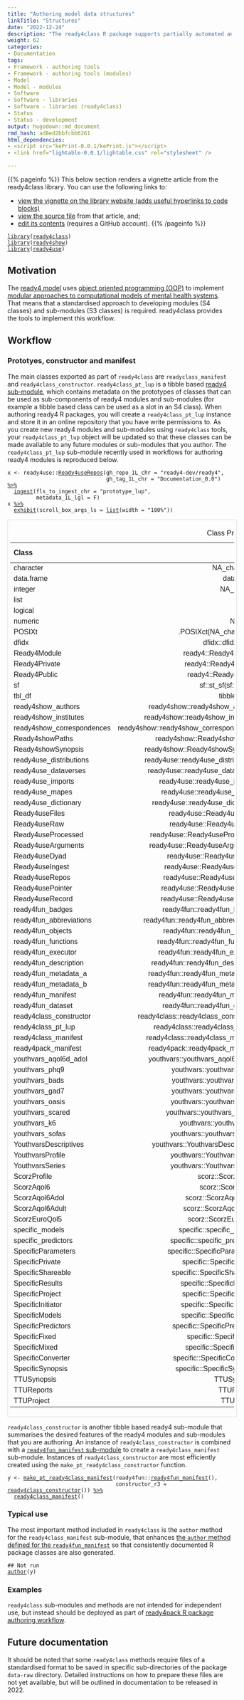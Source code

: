 ```yaml
---
title: "Authoring model data structures"
linkTitle: "Structures"
date: "2022-12-24"
description: "The ready4class R package supports partially automated and standardised workflows for defining the data structures to be used in computational models."
weight: 62
categories: 
- Documentation
tags: 
- Framework - authoring tools
- Framework - authoring tools (modules)
- Model
- Model - modules
- Software
- Software - libraries
- Software - libraries (ready4class)
- Status
- Status - development
output: hugodown::md_document
rmd_hash: ad8ed2bbfcbb6261
html_dependencies:
- <script src="kePrint-0.0.1/kePrint.js"></script>
- <link href="lightable-0.0.1/lightable.css" rel="stylesheet" />

---
```


{{% pageinfo %}} This below section renders a vignette article from the ready4class library. You can use the following links to:

-   [view the vignette on the library website (adds useful hyperlinks to code blocks)](https://ready4-dev.github.io/ready4class/articles/V_01.html)
-   [view the source file](https://github.com/ready4-dev/ready4class/blob/master/vignettes/V_01.Rmd) from that article, and;
-   [edit its contents](https://github.com/ready4-dev/ready4class/edit/master/vignettes/V_01.Rmd) (requires a GitHub account). {{% /pageinfo %}}

<div class="highlight">

</div>

<div class="highlight">

</div>

<div class="highlight">

<pre class='chroma'><code class='language-r' data-lang='r'><span><span class='kr'><a href='https://rdrr.io/r/base/library.html'>library</a></span><span class='o'>(</span><span class='nv'><a href='https://ready4-dev.github.io/ready4class/'>ready4class</a></span><span class='o'>)</span></span>
<span><span class='kr'><a href='https://rdrr.io/r/base/library.html'>library</a></span><span class='o'>(</span><span class='nv'><a href='https://ready4-dev.github.io/ready4show/'>ready4show</a></span><span class='o'>)</span></span>
<span><span class='kr'><a href='https://rdrr.io/r/base/library.html'>library</a></span><span class='o'>(</span><span class='nv'><a href='https://ready4-dev.github.io/ready4use/'>ready4use</a></span><span class='o'>)</span></span></code></pre>

</div>

## Motivation

The [ready4 model](https://www.ready4-dev.com/) uses [object oriented programming (OOP)](https://ready4-dev.github.io/ready4/articles/V_03.html) to implement [modular approaches to computational models of mental health systems](https://ready4-dev.github.io/ready4/articles/V_01.html). That means that a standardised approach to developing modules (S4 classes) and sub-modules (S3 classes) is required. ready4class provides the tools to implement this workflow.

## Workflow

### Prototyes, constructor and manifest

The main classes exported as part of `ready4class` are `readyclass_manifest` and `ready4class_constructor`. `ready4class_pt_lup` is a tibble based [ready4 sub-module](https://ready4-dev.github.io/ready4/articles/V_01.html), which contains metadata on the prototypes of classes that can be used as sub-components of ready4 modules and sub-modules (for example a tibble based class can be used as a slot in an S4 class). When authoring ready4 R packages, you will create a `ready4class_pt_lup` instance and store it in an online repository that you have write permissions to. As you create new ready4 modules and sub-modules using `ready4class` tools, your `ready4class_pt_lup` object will be updated so that these classes can be made available to any future modules or sub-modules that you author. The `ready4class_pt_lup` sub-module recently used in workflows for authoring ready4 modules is reproduced below.

<div class="highlight">

<pre class='chroma'><code class='language-r' data-lang='r'><span><span class='nv'>x</span> <span class='o'>&lt;-</span> <span class='nf'>ready4use</span><span class='nf'>::</span><span class='nf'><a href='https://ready4-dev.github.io/ready4use/reference/Ready4useRepos-class.html'>Ready4useRepos</a></span><span class='o'>(</span>gh_repo_1L_chr <span class='o'>=</span> <span class='s'>"ready4-dev/ready4"</span>,</span>
<span>                               gh_tag_1L_chr <span class='o'>=</span> <span class='s'>"Documentation_0.0"</span><span class='o'>)</span> <span class='o'><a href='https://magrittr.tidyverse.org/reference/pipe.html'>%&gt;%</a></span></span>
<span>  <span class='nf'><a href='https://ready4-dev.github.io/ready4/reference/ingest-methods.html'>ingest</a></span><span class='o'>(</span>fls_to_ingest_chr <span class='o'>=</span> <span class='s'>"prototype_lup"</span>,</span>
<span>         metadata_1L_lgl <span class='o'>=</span> <span class='kc'>F</span><span class='o'>)</span> </span>
<span><span class='nv'>x</span> <span class='o'><a href='https://magrittr.tidyverse.org/reference/pipe.html'>%&gt;%</a></span></span>
<span>  <span class='nf'><a href='https://ready4-dev.github.io/ready4/reference/exhibit-methods.html'>exhibit</a></span><span class='o'>(</span>scroll_box_args_ls <span class='o'>=</span> <span class='nf'><a href='https://rdrr.io/r/base/list.html'>list</a></span><span class='o'>(</span>width <span class='o'>=</span> <span class='s'>"100%"</span><span class='o'>)</span><span class='o'>)</span></span>
</code></pre>

<div style="border: 1px solid #ddd; padding: 5px; overflow-x: scroll; width:100%; ">

<table class=" lightable-paper lightable-hover lightable-paper" style="font-family: &quot;Arial Narrow&quot;, arial, helvetica, sans-serif; width: auto !important; margin-left: auto; margin-right: auto;border-bottom: 0; font-family: &quot;Arial Narrow&quot;, arial, helvetica, sans-serif; margin-left: auto; margin-right: auto;">
<caption>
Class Prototypes Lookup Table
</caption>
<thead>
<tr>
<th style="text-align:left;">
Class
</th>
<th style="text-align:right;">
Value
</th>
<th style="text-align:right;">
Namespace
</th>
<th style="text-align:right;">
Function
</th>
<th style="text-align:right;">
Default
</th>
<th style="text-align:right;">
Is Old Class
</th>
</tr>
</thead>
<tbody>
<tr>
<td style="text-align:left;">
character
</td>
<td style="text-align:right;">
NA_character\_
</td>
<td style="text-align:right;">
base
</td>
<td style="text-align:right;">
</td>
<td style="text-align:right;">
NA_character\_
</td>
<td style="text-align:right;">
FALSE
</td>
</tr>
<tr>
<td style="text-align:left;">
data.frame
</td>
<td style="text-align:right;">
data.frame()
</td>
<td style="text-align:right;">
base
</td>
<td style="text-align:right;">
</td>
<td style="text-align:right;">
data.frame()
</td>
<td style="text-align:right;">
FALSE
</td>
</tr>
<tr>
<td style="text-align:left;">
integer
</td>
<td style="text-align:right;">
NA_integer\_
</td>
<td style="text-align:right;">
base
</td>
<td style="text-align:right;">
</td>
<td style="text-align:right;">
NA_integer\_
</td>
<td style="text-align:right;">
FALSE
</td>
</tr>
<tr>
<td style="text-align:left;">
list
</td>
<td style="text-align:right;">
list(list())
</td>
<td style="text-align:right;">
base
</td>
<td style="text-align:right;">
list
</td>
<td style="text-align:right;">
list()
</td>
<td style="text-align:right;">
FALSE
</td>
</tr>
<tr>
<td style="text-align:left;">
logical
</td>
<td style="text-align:right;">
NA
</td>
<td style="text-align:right;">
base
</td>
<td style="text-align:right;">
</td>
<td style="text-align:right;">
NA
</td>
<td style="text-align:right;">
FALSE
</td>
</tr>
<tr>
<td style="text-align:left;">
numeric
</td>
<td style="text-align:right;">
NA_real\_
</td>
<td style="text-align:right;">
base
</td>
<td style="text-align:right;">
</td>
<td style="text-align:right;">
NA_real\_
</td>
<td style="text-align:right;">
FALSE
</td>
</tr>
<tr>
<td style="text-align:left;">
POSIXt
</td>
<td style="text-align:right;">
.POSIXct(NA_character\_)
</td>
<td style="text-align:right;">
base
</td>
<td style="text-align:right;">
.POSIXct
</td>
<td style="text-align:right;">
NA_character\_
</td>
<td style="text-align:right;">
FALSE
</td>
</tr>
<tr>
<td style="text-align:left;">
dfidx
</td>
<td style="text-align:right;">
dfidx::dfidx(dfidx())
</td>
<td style="text-align:right;">
dfidx
</td>
<td style="text-align:right;">
dfidx
</td>
<td style="text-align:right;">
dfidx()
</td>
<td style="text-align:right;">
FALSE
</td>
</tr>
<tr>
<td style="text-align:left;">
Ready4Module
</td>
<td style="text-align:right;">
ready4::Ready4Module()
</td>
<td style="text-align:right;">
ready4
</td>
<td style="text-align:right;">
Ready4Module
</td>
<td style="text-align:right;">
</td>
<td style="text-align:right;">
FALSE
</td>
</tr>
<tr>
<td style="text-align:left;">
Ready4Private
</td>
<td style="text-align:right;">
ready4::Ready4Private()
</td>
<td style="text-align:right;">
ready4
</td>
<td style="text-align:right;">
Ready4Private
</td>
<td style="text-align:right;">
</td>
<td style="text-align:right;">
FALSE
</td>
</tr>
<tr>
<td style="text-align:left;">
Ready4Public
</td>
<td style="text-align:right;">
ready4::Ready4Public()
</td>
<td style="text-align:right;">
ready4
</td>
<td style="text-align:right;">
Ready4Public
</td>
<td style="text-align:right;">
</td>
<td style="text-align:right;">
FALSE
</td>
</tr>
<tr>
<td style="text-align:left;">
sf
</td>
<td style="text-align:right;">
sf::st_sf(sf::st_sfc())
</td>
<td style="text-align:right;">
sf
</td>
<td style="text-align:right;">
st_sf
</td>
<td style="text-align:right;">
sf::st_sfc()
</td>
<td style="text-align:right;">
FALSE
</td>
</tr>
<tr>
<td style="text-align:left;">
tbl_df
</td>
<td style="text-align:right;">
tibble::tibble()
</td>
<td style="text-align:right;">
tibble
</td>
<td style="text-align:right;">
tibble
</td>
<td style="text-align:right;">
</td>
<td style="text-align:right;">
FALSE
</td>
</tr>
<tr>
<td style="text-align:left;">
ready4show_authors
</td>
<td style="text-align:right;">
ready4show::ready4show_authors()
</td>
<td style="text-align:right;">
ready4show
</td>
<td style="text-align:right;">
ready4show_authors
</td>
<td style="text-align:right;">
</td>
<td style="text-align:right;">
TRUE
</td>
</tr>
<tr>
<td style="text-align:left;">
ready4show_institutes
</td>
<td style="text-align:right;">
ready4show::ready4show_institutes()
</td>
<td style="text-align:right;">
ready4show
</td>
<td style="text-align:right;">
ready4show_institutes
</td>
<td style="text-align:right;">
</td>
<td style="text-align:right;">
TRUE
</td>
</tr>
<tr>
<td style="text-align:left;">
ready4show_correspondences
</td>
<td style="text-align:right;">
ready4show::ready4show_correspondences()
</td>
<td style="text-align:right;">
ready4show
</td>
<td style="text-align:right;">
ready4show_correspondences
</td>
<td style="text-align:right;">
</td>
<td style="text-align:right;">
TRUE
</td>
</tr>
<tr>
<td style="text-align:left;">
Ready4showPaths
</td>
<td style="text-align:right;">
ready4show::Ready4showPaths()
</td>
<td style="text-align:right;">
ready4show
</td>
<td style="text-align:right;">
Ready4showPaths
</td>
<td style="text-align:right;">
</td>
<td style="text-align:right;">
FALSE
</td>
</tr>
<tr>
<td style="text-align:left;">
Ready4showSynopsis
</td>
<td style="text-align:right;">
ready4show::Ready4showSynopsis()
</td>
<td style="text-align:right;">
ready4show
</td>
<td style="text-align:right;">
Ready4showSynopsis
</td>
<td style="text-align:right;">
</td>
<td style="text-align:right;">
FALSE
</td>
</tr>
<tr>
<td style="text-align:left;">
ready4use_distributions
</td>
<td style="text-align:right;">
ready4use::ready4use_distributions()
</td>
<td style="text-align:right;">
ready4use
</td>
<td style="text-align:right;">
ready4use_distributions
</td>
<td style="text-align:right;">
</td>
<td style="text-align:right;">
TRUE
</td>
</tr>
<tr>
<td style="text-align:left;">
ready4use_dataverses
</td>
<td style="text-align:right;">
ready4use::ready4use_dataverses()
</td>
<td style="text-align:right;">
ready4use
</td>
<td style="text-align:right;">
ready4use_dataverses
</td>
<td style="text-align:right;">
</td>
<td style="text-align:right;">
TRUE
</td>
</tr>
<tr>
<td style="text-align:left;">
ready4use_imports
</td>
<td style="text-align:right;">
ready4use::ready4use_imports()
</td>
<td style="text-align:right;">
ready4use
</td>
<td style="text-align:right;">
ready4use_imports
</td>
<td style="text-align:right;">
</td>
<td style="text-align:right;">
TRUE
</td>
</tr>
<tr>
<td style="text-align:left;">
ready4use_mapes
</td>
<td style="text-align:right;">
ready4use::ready4use_mapes()
</td>
<td style="text-align:right;">
ready4use
</td>
<td style="text-align:right;">
ready4use_mapes
</td>
<td style="text-align:right;">
</td>
<td style="text-align:right;">
TRUE
</td>
</tr>
<tr>
<td style="text-align:left;">
ready4use_dictionary
</td>
<td style="text-align:right;">
ready4use::ready4use_dictionary()
</td>
<td style="text-align:right;">
ready4use
</td>
<td style="text-align:right;">
ready4use_dictionary
</td>
<td style="text-align:right;">
</td>
<td style="text-align:right;">
TRUE
</td>
</tr>
<tr>
<td style="text-align:left;">
Ready4useFiles
</td>
<td style="text-align:right;">
ready4use::Ready4useFiles()
</td>
<td style="text-align:right;">
ready4use
</td>
<td style="text-align:right;">
Ready4useFiles
</td>
<td style="text-align:right;">
</td>
<td style="text-align:right;">
FALSE
</td>
</tr>
<tr>
<td style="text-align:left;">
Ready4useRaw
</td>
<td style="text-align:right;">
ready4use::Ready4useRaw()
</td>
<td style="text-align:right;">
ready4use
</td>
<td style="text-align:right;">
Ready4useRaw
</td>
<td style="text-align:right;">
</td>
<td style="text-align:right;">
FALSE
</td>
</tr>
<tr>
<td style="text-align:left;">
Ready4useProcessed
</td>
<td style="text-align:right;">
ready4use::Ready4useProcessed()
</td>
<td style="text-align:right;">
ready4use
</td>
<td style="text-align:right;">
Ready4useProcessed
</td>
<td style="text-align:right;">
</td>
<td style="text-align:right;">
FALSE
</td>
</tr>
<tr>
<td style="text-align:left;">
Ready4useArguments
</td>
<td style="text-align:right;">
ready4use::Ready4useArguments()
</td>
<td style="text-align:right;">
ready4use
</td>
<td style="text-align:right;">
Ready4useArguments
</td>
<td style="text-align:right;">
</td>
<td style="text-align:right;">
FALSE
</td>
</tr>
<tr>
<td style="text-align:left;">
Ready4useDyad
</td>
<td style="text-align:right;">
ready4use::Ready4useDyad()
</td>
<td style="text-align:right;">
ready4use
</td>
<td style="text-align:right;">
Ready4useDyad
</td>
<td style="text-align:right;">
</td>
<td style="text-align:right;">
FALSE
</td>
</tr>
<tr>
<td style="text-align:left;">
Ready4useIngest
</td>
<td style="text-align:right;">
ready4use::Ready4useIngest()
</td>
<td style="text-align:right;">
ready4use
</td>
<td style="text-align:right;">
Ready4useIngest
</td>
<td style="text-align:right;">
</td>
<td style="text-align:right;">
FALSE
</td>
</tr>
<tr>
<td style="text-align:left;">
Ready4useRepos
</td>
<td style="text-align:right;">
ready4use::Ready4useRepos()
</td>
<td style="text-align:right;">
ready4use
</td>
<td style="text-align:right;">
Ready4useRepos
</td>
<td style="text-align:right;">
</td>
<td style="text-align:right;">
FALSE
</td>
</tr>
<tr>
<td style="text-align:left;">
Ready4usePointer
</td>
<td style="text-align:right;">
ready4use::Ready4usePointer()
</td>
<td style="text-align:right;">
ready4use
</td>
<td style="text-align:right;">
Ready4usePointer
</td>
<td style="text-align:right;">
</td>
<td style="text-align:right;">
FALSE
</td>
</tr>
<tr>
<td style="text-align:left;">
Ready4useRecord
</td>
<td style="text-align:right;">
ready4use::Ready4useRecord()
</td>
<td style="text-align:right;">
ready4use
</td>
<td style="text-align:right;">
Ready4useRecord
</td>
<td style="text-align:right;">
</td>
<td style="text-align:right;">
FALSE
</td>
</tr>
<tr>
<td style="text-align:left;">
ready4fun_badges
</td>
<td style="text-align:right;">
ready4fun::ready4fun_badges()
</td>
<td style="text-align:right;">
ready4fun
</td>
<td style="text-align:right;">
ready4fun_badges
</td>
<td style="text-align:right;">
</td>
<td style="text-align:right;">
TRUE
</td>
</tr>
<tr>
<td style="text-align:left;">
ready4fun_abbreviations
</td>
<td style="text-align:right;">
ready4fun::ready4fun_abbreviations()
</td>
<td style="text-align:right;">
ready4fun
</td>
<td style="text-align:right;">
ready4fun_abbreviations
</td>
<td style="text-align:right;">
</td>
<td style="text-align:right;">
TRUE
</td>
</tr>
<tr>
<td style="text-align:left;">
ready4fun_objects
</td>
<td style="text-align:right;">
ready4fun::ready4fun_objects()
</td>
<td style="text-align:right;">
ready4fun
</td>
<td style="text-align:right;">
ready4fun_objects
</td>
<td style="text-align:right;">
</td>
<td style="text-align:right;">
TRUE
</td>
</tr>
<tr>
<td style="text-align:left;">
ready4fun_functions
</td>
<td style="text-align:right;">
ready4fun::ready4fun_functions()
</td>
<td style="text-align:right;">
ready4fun
</td>
<td style="text-align:right;">
ready4fun_functions
</td>
<td style="text-align:right;">
</td>
<td style="text-align:right;">
TRUE
</td>
</tr>
<tr>
<td style="text-align:left;">
ready4fun_executor
</td>
<td style="text-align:right;">
ready4fun::ready4fun_executor()
</td>
<td style="text-align:right;">
ready4fun
</td>
<td style="text-align:right;">
ready4fun_executor
</td>
<td style="text-align:right;">
</td>
<td style="text-align:right;">
TRUE
</td>
</tr>
<tr>
<td style="text-align:left;">
ready4fun_description
</td>
<td style="text-align:right;">
ready4fun::ready4fun_description()
</td>
<td style="text-align:right;">
ready4fun
</td>
<td style="text-align:right;">
ready4fun_description
</td>
<td style="text-align:right;">
</td>
<td style="text-align:right;">
TRUE
</td>
</tr>
<tr>
<td style="text-align:left;">
ready4fun_metadata_a
</td>
<td style="text-align:right;">
ready4fun::ready4fun_metadata_a()
</td>
<td style="text-align:right;">
ready4fun
</td>
<td style="text-align:right;">
ready4fun_metadata_a
</td>
<td style="text-align:right;">
</td>
<td style="text-align:right;">
TRUE
</td>
</tr>
<tr>
<td style="text-align:left;">
ready4fun_metadata_b
</td>
<td style="text-align:right;">
ready4fun::ready4fun_metadata_b()
</td>
<td style="text-align:right;">
ready4fun
</td>
<td style="text-align:right;">
ready4fun_metadata_b
</td>
<td style="text-align:right;">
</td>
<td style="text-align:right;">
TRUE
</td>
</tr>
<tr>
<td style="text-align:left;">
ready4fun_manifest
</td>
<td style="text-align:right;">
ready4fun::ready4fun_manifest()
</td>
<td style="text-align:right;">
ready4fun
</td>
<td style="text-align:right;">
ready4fun_manifest
</td>
<td style="text-align:right;">
</td>
<td style="text-align:right;">
TRUE
</td>
</tr>
<tr>
<td style="text-align:left;">
ready4fun_dataset
</td>
<td style="text-align:right;">
ready4fun::ready4fun_dataset()
</td>
<td style="text-align:right;">
ready4fun
</td>
<td style="text-align:right;">
ready4fun_dataset
</td>
<td style="text-align:right;">
</td>
<td style="text-align:right;">
TRUE
</td>
</tr>
<tr>
<td style="text-align:left;">
ready4class_constructor
</td>
<td style="text-align:right;">
ready4class::ready4class_constructor()
</td>
<td style="text-align:right;">
ready4class
</td>
<td style="text-align:right;">
ready4class_constructor
</td>
<td style="text-align:right;">
</td>
<td style="text-align:right;">
TRUE
</td>
</tr>
<tr>
<td style="text-align:left;">
ready4class_pt_lup
</td>
<td style="text-align:right;">
ready4class::ready4class_pt_lup()
</td>
<td style="text-align:right;">
ready4class
</td>
<td style="text-align:right;">
ready4class_pt_lup
</td>
<td style="text-align:right;">
</td>
<td style="text-align:right;">
TRUE
</td>
</tr>
<tr>
<td style="text-align:left;">
ready4class_manifest
</td>
<td style="text-align:right;">
ready4class::ready4class_manifest()
</td>
<td style="text-align:right;">
ready4class
</td>
<td style="text-align:right;">
ready4class_manifest
</td>
<td style="text-align:right;">
</td>
<td style="text-align:right;">
TRUE
</td>
</tr>
<tr>
<td style="text-align:left;">
ready4pack_manifest
</td>
<td style="text-align:right;">
ready4pack::ready4pack_manifest()
</td>
<td style="text-align:right;">
ready4pack
</td>
<td style="text-align:right;">
ready4pack_manifest
</td>
<td style="text-align:right;">
</td>
<td style="text-align:right;">
TRUE
</td>
</tr>
<tr>
<td style="text-align:left;">
youthvars_aqol6d_adol
</td>
<td style="text-align:right;">
youthvars::youthvars_aqol6d_adol()
</td>
<td style="text-align:right;">
youthvars
</td>
<td style="text-align:right;">
youthvars_aqol6d_adol
</td>
<td style="text-align:right;">
</td>
<td style="text-align:right;">
TRUE
</td>
</tr>
<tr>
<td style="text-align:left;">
youthvars_phq9
</td>
<td style="text-align:right;">
youthvars::youthvars_phq9()
</td>
<td style="text-align:right;">
youthvars
</td>
<td style="text-align:right;">
youthvars_phq9
</td>
<td style="text-align:right;">
</td>
<td style="text-align:right;">
TRUE
</td>
</tr>
<tr>
<td style="text-align:left;">
youthvars_bads
</td>
<td style="text-align:right;">
youthvars::youthvars_bads()
</td>
<td style="text-align:right;">
youthvars
</td>
<td style="text-align:right;">
youthvars_bads
</td>
<td style="text-align:right;">
</td>
<td style="text-align:right;">
TRUE
</td>
</tr>
<tr>
<td style="text-align:left;">
youthvars_gad7
</td>
<td style="text-align:right;">
youthvars::youthvars_gad7()
</td>
<td style="text-align:right;">
youthvars
</td>
<td style="text-align:right;">
youthvars_gad7
</td>
<td style="text-align:right;">
</td>
<td style="text-align:right;">
TRUE
</td>
</tr>
<tr>
<td style="text-align:left;">
youthvars_oasis
</td>
<td style="text-align:right;">
youthvars::youthvars_oasis()
</td>
<td style="text-align:right;">
youthvars
</td>
<td style="text-align:right;">
youthvars_oasis
</td>
<td style="text-align:right;">
</td>
<td style="text-align:right;">
TRUE
</td>
</tr>
<tr>
<td style="text-align:left;">
youthvars_scared
</td>
<td style="text-align:right;">
youthvars::youthvars_scared()
</td>
<td style="text-align:right;">
youthvars
</td>
<td style="text-align:right;">
youthvars_scared
</td>
<td style="text-align:right;">
</td>
<td style="text-align:right;">
TRUE
</td>
</tr>
<tr>
<td style="text-align:left;">
youthvars_k6
</td>
<td style="text-align:right;">
youthvars::youthvars_k6()
</td>
<td style="text-align:right;">
youthvars
</td>
<td style="text-align:right;">
youthvars_k6
</td>
<td style="text-align:right;">
</td>
<td style="text-align:right;">
TRUE
</td>
</tr>
<tr>
<td style="text-align:left;">
youthvars_sofas
</td>
<td style="text-align:right;">
youthvars::youthvars_sofas()
</td>
<td style="text-align:right;">
youthvars
</td>
<td style="text-align:right;">
youthvars_sofas
</td>
<td style="text-align:right;">
</td>
<td style="text-align:right;">
TRUE
</td>
</tr>
<tr>
<td style="text-align:left;">
YouthvarsDescriptives
</td>
<td style="text-align:right;">
youthvars::YouthvarsDescriptives()
</td>
<td style="text-align:right;">
youthvars
</td>
<td style="text-align:right;">
YouthvarsDescriptives
</td>
<td style="text-align:right;">
</td>
<td style="text-align:right;">
FALSE
</td>
</tr>
<tr>
<td style="text-align:left;">
YouthvarsProfile
</td>
<td style="text-align:right;">
youthvars::YouthvarsProfile()
</td>
<td style="text-align:right;">
youthvars
</td>
<td style="text-align:right;">
YouthvarsProfile
</td>
<td style="text-align:right;">
</td>
<td style="text-align:right;">
FALSE
</td>
</tr>
<tr>
<td style="text-align:left;">
YouthvarsSeries
</td>
<td style="text-align:right;">
youthvars::YouthvarsSeries()
</td>
<td style="text-align:right;">
youthvars
</td>
<td style="text-align:right;">
YouthvarsSeries
</td>
<td style="text-align:right;">
</td>
<td style="text-align:right;">
FALSE
</td>
</tr>
<tr>
<td style="text-align:left;">
ScorzProfile
</td>
<td style="text-align:right;">
scorz::ScorzProfile()
</td>
<td style="text-align:right;">
scorz
</td>
<td style="text-align:right;">
ScorzProfile
</td>
<td style="text-align:right;">
</td>
<td style="text-align:right;">
FALSE
</td>
</tr>
<tr>
<td style="text-align:left;">
ScorzAqol6
</td>
<td style="text-align:right;">
scorz::ScorzAqol6()
</td>
<td style="text-align:right;">
scorz
</td>
<td style="text-align:right;">
ScorzAqol6
</td>
<td style="text-align:right;">
</td>
<td style="text-align:right;">
FALSE
</td>
</tr>
<tr>
<td style="text-align:left;">
ScorzAqol6Adol
</td>
<td style="text-align:right;">
scorz::ScorzAqol6Adol()
</td>
<td style="text-align:right;">
scorz
</td>
<td style="text-align:right;">
ScorzAqol6Adol
</td>
<td style="text-align:right;">
</td>
<td style="text-align:right;">
FALSE
</td>
</tr>
<tr>
<td style="text-align:left;">
ScorzAqol6Adult
</td>
<td style="text-align:right;">
scorz::ScorzAqol6Adult()
</td>
<td style="text-align:right;">
scorz
</td>
<td style="text-align:right;">
ScorzAqol6Adult
</td>
<td style="text-align:right;">
</td>
<td style="text-align:right;">
FALSE
</td>
</tr>
<tr>
<td style="text-align:left;">
ScorzEuroQol5
</td>
<td style="text-align:right;">
scorz::ScorzEuroQol5()
</td>
<td style="text-align:right;">
scorz
</td>
<td style="text-align:right;">
ScorzEuroQol5
</td>
<td style="text-align:right;">
</td>
<td style="text-align:right;">
FALSE
</td>
</tr>
<tr>
<td style="text-align:left;">
specific_models
</td>
<td style="text-align:right;">
specific::specific_models()
</td>
<td style="text-align:right;">
specific
</td>
<td style="text-align:right;">
specific_models
</td>
<td style="text-align:right;">
</td>
<td style="text-align:right;">
TRUE
</td>
</tr>
<tr>
<td style="text-align:left;">
specific_predictors
</td>
<td style="text-align:right;">
specific::specific_predictors()
</td>
<td style="text-align:right;">
specific
</td>
<td style="text-align:right;">
specific_predictors
</td>
<td style="text-align:right;">
</td>
<td style="text-align:right;">
TRUE
</td>
</tr>
<tr>
<td style="text-align:left;">
SpecificParameters
</td>
<td style="text-align:right;">
specific::SpecificParameters()
</td>
<td style="text-align:right;">
specific
</td>
<td style="text-align:right;">
SpecificParameters
</td>
<td style="text-align:right;">
</td>
<td style="text-align:right;">
FALSE
</td>
</tr>
<tr>
<td style="text-align:left;">
SpecificPrivate
</td>
<td style="text-align:right;">
specific::SpecificPrivate()
</td>
<td style="text-align:right;">
specific
</td>
<td style="text-align:right;">
SpecificPrivate
</td>
<td style="text-align:right;">
</td>
<td style="text-align:right;">
FALSE
</td>
</tr>
<tr>
<td style="text-align:left;">
SpecificShareable
</td>
<td style="text-align:right;">
specific::SpecificShareable()
</td>
<td style="text-align:right;">
specific
</td>
<td style="text-align:right;">
SpecificShareable
</td>
<td style="text-align:right;">
</td>
<td style="text-align:right;">
FALSE
</td>
</tr>
<tr>
<td style="text-align:left;">
SpecificResults
</td>
<td style="text-align:right;">
specific::SpecificResults()
</td>
<td style="text-align:right;">
specific
</td>
<td style="text-align:right;">
SpecificResults
</td>
<td style="text-align:right;">
</td>
<td style="text-align:right;">
FALSE
</td>
</tr>
<tr>
<td style="text-align:left;">
SpecificProject
</td>
<td style="text-align:right;">
specific::SpecificProject()
</td>
<td style="text-align:right;">
specific
</td>
<td style="text-align:right;">
SpecificProject
</td>
<td style="text-align:right;">
</td>
<td style="text-align:right;">
FALSE
</td>
</tr>
<tr>
<td style="text-align:left;">
SpecificInitiator
</td>
<td style="text-align:right;">
specific::SpecificInitiator()
</td>
<td style="text-align:right;">
specific
</td>
<td style="text-align:right;">
SpecificInitiator
</td>
<td style="text-align:right;">
</td>
<td style="text-align:right;">
FALSE
</td>
</tr>
<tr>
<td style="text-align:left;">
SpecificModels
</td>
<td style="text-align:right;">
specific::SpecificModels()
</td>
<td style="text-align:right;">
specific
</td>
<td style="text-align:right;">
SpecificModels
</td>
<td style="text-align:right;">
</td>
<td style="text-align:right;">
FALSE
</td>
</tr>
<tr>
<td style="text-align:left;">
SpecificPredictors
</td>
<td style="text-align:right;">
specific::SpecificPredictors()
</td>
<td style="text-align:right;">
specific
</td>
<td style="text-align:right;">
SpecificPredictors
</td>
<td style="text-align:right;">
</td>
<td style="text-align:right;">
FALSE
</td>
</tr>
<tr>
<td style="text-align:left;">
SpecificFixed
</td>
<td style="text-align:right;">
specific::SpecificFixed()
</td>
<td style="text-align:right;">
specific
</td>
<td style="text-align:right;">
SpecificFixed
</td>
<td style="text-align:right;">
</td>
<td style="text-align:right;">
FALSE
</td>
</tr>
<tr>
<td style="text-align:left;">
SpecificMixed
</td>
<td style="text-align:right;">
specific::SpecificMixed()
</td>
<td style="text-align:right;">
specific
</td>
<td style="text-align:right;">
SpecificMixed
</td>
<td style="text-align:right;">
</td>
<td style="text-align:right;">
FALSE
</td>
</tr>
<tr>
<td style="text-align:left;">
SpecificConverter
</td>
<td style="text-align:right;">
specific::SpecificConverter()
</td>
<td style="text-align:right;">
specific
</td>
<td style="text-align:right;">
SpecificConverter
</td>
<td style="text-align:right;">
</td>
<td style="text-align:right;">
FALSE
</td>
</tr>
<tr>
<td style="text-align:left;">
SpecificSynopsis
</td>
<td style="text-align:right;">
specific::SpecificSynopsis()
</td>
<td style="text-align:right;">
specific
</td>
<td style="text-align:right;">
SpecificSynopsis
</td>
<td style="text-align:right;">
</td>
<td style="text-align:right;">
FALSE
</td>
</tr>
<tr>
<td style="text-align:left;">
TTUSynopsis
</td>
<td style="text-align:right;">
TTUSynopsis()
</td>
<td style="text-align:right;">
TTU
</td>
<td style="text-align:right;">
TTUSynopsis
</td>
<td style="text-align:right;">
</td>
<td style="text-align:right;">
FALSE
</td>
</tr>
<tr>
<td style="text-align:left;">
TTUReports
</td>
<td style="text-align:right;">
TTUReports()
</td>
<td style="text-align:right;">
TTU
</td>
<td style="text-align:right;">
TTUReports
</td>
<td style="text-align:right;">
</td>
<td style="text-align:right;">
FALSE
</td>
</tr>
<tr>
<td style="text-align:left;">
TTUProject
</td>
<td style="text-align:right;">
TTUProject()
</td>
<td style="text-align:right;">
TTU
</td>
<td style="text-align:right;">
TTUProject
</td>
<td style="text-align:right;">
</td>
<td style="text-align:right;">
FALSE
</td>
</tr>
</tbody>
<tfoot>
<tr>
<td style="padding: 0; " colspan="100%">
<sup></sup>
</td>
</tr>
</tfoot>
</table>

</div>

</div>

`ready4class_constructor` is another tibble based ready4 sub-module that summarises the desired features of the ready4 modules and sub-modules that you are authoring. An instance of `ready4class_constructor` is combined with a [`ready4fun_manifest` sub-module](https://ready4-dev.github.io/ready4fun/articles/V_01.html) to create a `ready4class_manifest` sub-module. Instances of `ready4class_constructor` are most efficiently created using the `make_pt_ready4class_constructor` function.

<div class="highlight">

<pre class='chroma'><code class='language-r' data-lang='r'><span><span class='nv'>y</span> <span class='o'>&lt;-</span> <span class='nf'><a href='https://ready4-dev.github.io/ready4class/reference/ready4class_manifest.html'>make_pt_ready4class_manifest</a></span><span class='o'>(</span><span class='nf'>ready4fun</span><span class='nf'>::</span><span class='nf'><a href='https://ready4-dev.github.io/ready4fun/reference/ready4fun_manifest.html'>ready4fun_manifest</a></span><span class='o'>(</span><span class='o'>)</span>,</span>
<span>                                  constructor_r3 <span class='o'>=</span> <span class='nf'><a href='https://ready4-dev.github.io/ready4class/reference/ready4class_constructor.html'>ready4class_constructor</a></span><span class='o'>(</span><span class='o'>)</span><span class='o'>)</span> <span class='o'><a href='https://magrittr.tidyverse.org/reference/pipe.html'>%&gt;%</a></span></span>
<span>  <span class='nf'><a href='https://ready4-dev.github.io/ready4class/reference/ready4class_manifest.html'>ready4class_manifest</a></span><span class='o'>(</span><span class='o'>)</span></span></code></pre>

</div>

### Typical use

The most important method included in `ready4class` is the `author` method for the `ready4class_manifest` sub-module, that enhances [the `author` method defined for the `ready4fun_manifest`](https://ready4-dev.github.io/ready4fun/articles/V_01.html) so that consistently documented R package classes are also generated.

<div class="highlight">

<pre class='chroma'><code class='language-r' data-lang='r'><span><span class='c'>## Not run</span></span>
<span><span class='nf'><a href='https://ready4-dev.github.io/ready4/reference/author-methods.html'>author</a></span><span class='o'>(</span><span class='nv'>y</span><span class='o'>)</span></span></code></pre>

</div>

### Examples

`ready4class` sub-modules and methods are not intended for independent use, but instead should be deployed as part of [ready4pack R package authoring workflow](https://ready4-dev.github.io/ready4pack/articles/V_01.html).

## Future documentation

It should be noted that some `ready4class` methods require files of a standardised format to be saved in specific sub-directories of the package `data-raw` directory. Detailed instructions on how to prepare these files are not yet available, but will be outlined in documentation to be released in 2022.

